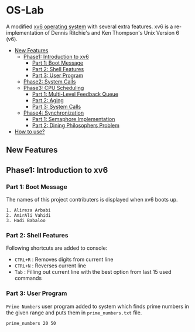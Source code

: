 # OS-Lab
A modified [xv6 operating system](https://github.com/mit-pdos/xv6-public) with several extra features. xv6 is a re-implementation of Dennis Ritchie's and Ken Thompson's Unix Version 6 (v6).

- [New Features]()
    - [Phase1: Introduction to xv6]() 
        - [Part 1: Boot Message]() 
        - [Part 2: Shell Features]() 
        - [Part 3: User Program]()
    - [Phase2: System Calls]()
    - [Phase3: CPU Scheduling]()
        - [Part 1: Multi-Level Feedback Queue]()
        - [Part 2: Aging]()
        - [Part 3: System Calls]()
    - [Phase4: Synchronization]()
        - [Part 1: Semaphore Implementation]()
        - [Part 2: Dining Philosophers Problem]()
- [How to use?]()

## New Features

## Phase1: Introduction to xv6

### Part 1: Boot Message
The names of this project contributers is displayed when xv6 boots up.
```text
1. Alireza Arbabi
2. AmirAli Vahidi
3. Hadi Babaloo
```

### Part 2: Shell Features
Following shortcuts are added to console:
- `CTRL+R` : Removes digits from current line
- `CTRL+N` : Reverses current line
- `Tab`    : Filling out current line with the best option from last 15 used commands

### Part 3: User Program
`Prime Numbers` user program added to system which finds prime numbers in the given range and puts them in `prime_numbers.txt` file.

```text
prime_numbers 20 50
```





